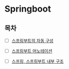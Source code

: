 # Springboot

## 목차  
- [ ] [스프링부트의 자동 구성](./springboot_config.md)
- [ ] [스프링부트 어노테이션](./)
- [ ] [스프링, 스프링부트 내부 구조](./)

